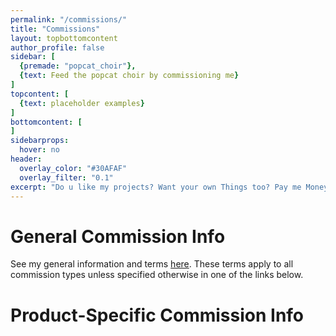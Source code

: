 ```yaml
---
permalink: "/commissions/"
title: "Commissions"
layout: topbottomcontent
author_profile: false
sidebar: [
  {premade: "popcat_choir"},
  {text: Feed the popcat choir by commissioning me}
]
topcontent: [
  {text: placeholder examples}
]
bottomcontent: [
]
sidebarprops:
  hover: no
header:
  overlay_color: "#30AFAF"
  overlay_filter: "0.1"
excerpt: "Do u like my projects? Want your own Things too? Pay me Money pleas"
---
```


# General Commission Info

See my general information and terms [here](/general-comm-info/). These terms apply to all commission types unless specified otherwise in one of the links below.

# Product-Specific Commission Info
